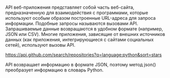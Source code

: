 API веб-приложения представляет собой часть веб-сайта, предназначенную для взаимодействия с программами, которые используют особым образом построенные URL-адреса для запроса информации. Подобные запросы называются вызовами API. Запрашиваемые данные возвращаются в удобном формате (например, JSON или CSV). Многие приложения, зависящие от внешних источников данных (как приложения, интегрирующиеся с сайтами социальных сетей), используют вызовы API.

https://api.github.com/search/repositories?q=language:python&sort=stars

API возвращает информацию в формате JSON, поэтому метод json() преобразует информацию в словарь Python.
